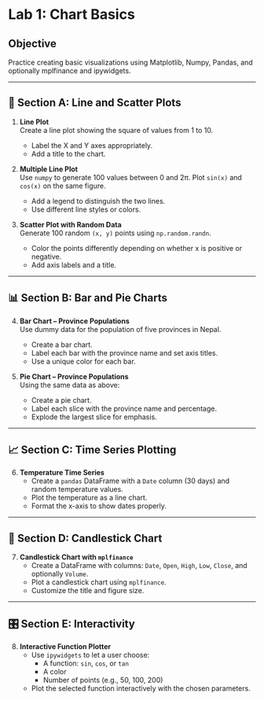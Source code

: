# Lab 1: Chart Basics

## Objective

Practice creating basic visualizations using Matplotlib, Numpy, Pandas, and optionally mplfinance and ipywidgets.

---

## 🧪 Section A: Line and Scatter Plots

1. **Line Plot**  
   Create a line plot showing the square of values from 1 to 10.

   - Label the X and Y axes appropriately.
   - Add a title to the chart.

2. **Multiple Line Plot**  
   Use `numpy` to generate 100 values between 0 and 2π. Plot `sin(x)` and `cos(x)` on the same figure.

   - Add a legend to distinguish the two lines.
   - Use different line styles or colors.

3. **Scatter Plot with Random Data**  
   Generate 100 random `(x, y)` points using `np.random.randn`.
   - Color the points differently depending on whether x is positive or negative.
   - Add axis labels and a title.

---

## 📊 Section B: Bar and Pie Charts

4. **Bar Chart – Province Populations**  
   Use dummy data for the population of five provinces in Nepal.

   - Create a bar chart.
   - Label each bar with the province name and set axis titles.
   - Use a unique color for each bar.

5. **Pie Chart – Province Populations**  
   Using the same data as above:
   - Create a pie chart.
   - Label each slice with the province name and percentage.
   - Explode the largest slice for emphasis.

---

## 📈 Section C: Time Series Plotting

6. **Temperature Time Series**
   - Create a `pandas` DataFrame with a `Date` column (30 days) and random temperature values.
   - Plot the temperature as a line chart.
   - Format the x-axis to show dates properly.

---

## 🧭 Section D: Candlestick Chart

7. **Candlestick Chart with `mplfinance`**
   - Create a DataFrame with columns: `Date`, `Open`, `High`, `Low`, `Close`, and optionally `Volume`.
   - Plot a candlestick chart using `mplfinance`.
   - Customize the title and figure size.

---

## 🎛 Section E: Interactivity

8. **Interactive Function Plotter**
   - Use `ipywidgets` to let a user choose:
     - A function: `sin`, `cos`, or `tan`
     - A color
     - Number of points (e.g., 50, 100, 200)
   - Plot the selected function interactively with the chosen parameters.
